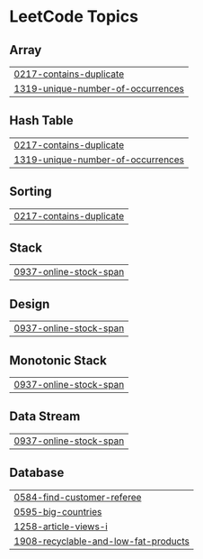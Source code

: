 

<!---LeetCode Topics Start-->
# LeetCode Topics
## Array
|  |
| ------- |
| [0217-contains-duplicate](https://github.com/sheetal-ag/LeetCode/tree/master/0217-contains-duplicate) |
| [1319-unique-number-of-occurrences](https://github.com/sheetal-ag/LeetCode/tree/master/1319-unique-number-of-occurrences) |
## Hash Table
|  |
| ------- |
| [0217-contains-duplicate](https://github.com/sheetal-ag/LeetCode/tree/master/0217-contains-duplicate) |
| [1319-unique-number-of-occurrences](https://github.com/sheetal-ag/LeetCode/tree/master/1319-unique-number-of-occurrences) |
## Sorting
|  |
| ------- |
| [0217-contains-duplicate](https://github.com/sheetal-ag/LeetCode/tree/master/0217-contains-duplicate) |
## Stack
|  |
| ------- |
| [0937-online-stock-span](https://github.com/sheetal-ag/LeetCode/tree/master/0937-online-stock-span) |
## Design
|  |
| ------- |
| [0937-online-stock-span](https://github.com/sheetal-ag/LeetCode/tree/master/0937-online-stock-span) |
## Monotonic Stack
|  |
| ------- |
| [0937-online-stock-span](https://github.com/sheetal-ag/LeetCode/tree/master/0937-online-stock-span) |
## Data Stream
|  |
| ------- |
| [0937-online-stock-span](https://github.com/sheetal-ag/LeetCode/tree/master/0937-online-stock-span) |
## Database
|  |
| ------- |
| [0584-find-customer-referee](https://github.com/sheetal-ag/LeetCode/tree/master/0584-find-customer-referee) |
| [0595-big-countries](https://github.com/sheetal-ag/LeetCode/tree/master/0595-big-countries) |
| [1258-article-views-i](https://github.com/sheetal-ag/LeetCode/tree/master/1258-article-views-i) |
| [1908-recyclable-and-low-fat-products](https://github.com/sheetal-ag/LeetCode/tree/master/1908-recyclable-and-low-fat-products) |
<!---LeetCode Topics End-->